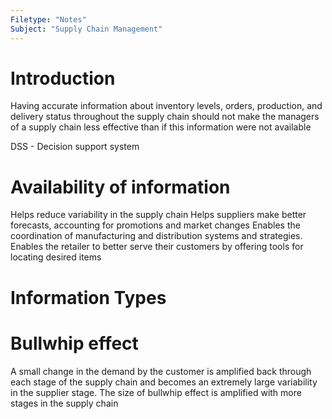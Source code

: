 ```yaml
---
Filetype: "Notes"
Subject: "Supply Chain Management"
---
```


# Introduction
Having accurate information about inventory levels, orders, production, and delivery status throughout the supply chain should not make the managers of a supply chain less effective than if this information were not available

DSS - Decision support system

# Availability of information 
Helps reduce variability in the supply chain
Helps suppliers make better forecasts, accounting for promotions and market changes
Enables the coordination of manufacturing and distribution systems and strategies. 
Enables the retailer to better serve their customers by offering tools for locating desired items
# Information Types


# Bullwhip effect
A small change in the demand by the customer is amplified back through each stage of the supply chain and becomes an extremely large variability in the supplier stage. 
The size of bullwhip effect is amplified with more stages in the supply chain 

